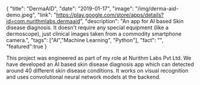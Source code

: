 {
  "title": "DermaAID",
  "date": "2019-01-17",
  "image": "/img/derma-aid-demo.jpeg",
  "link": "https://play.google.com/store/apps/details?id=com.nurithmlabs.dermaaid",
  "description": "An app for AI based Skin disease diagnosis. It doesn't require any special equipment (like a dermoscope), just clinical images taken from a commodity smartphone camera.",
  "tags": ["AI","Machine Learning", "Python"],
  "fact": "",
  "featured":true
}

This project was engineered as part of my role at Nurithm Labs Pvt Ltd. We have developed an AI based skin disease diagnosis app which can detected around 40 different skin disease conditions. It works on visual recognition and uses convolutional neural network models at the backend.
